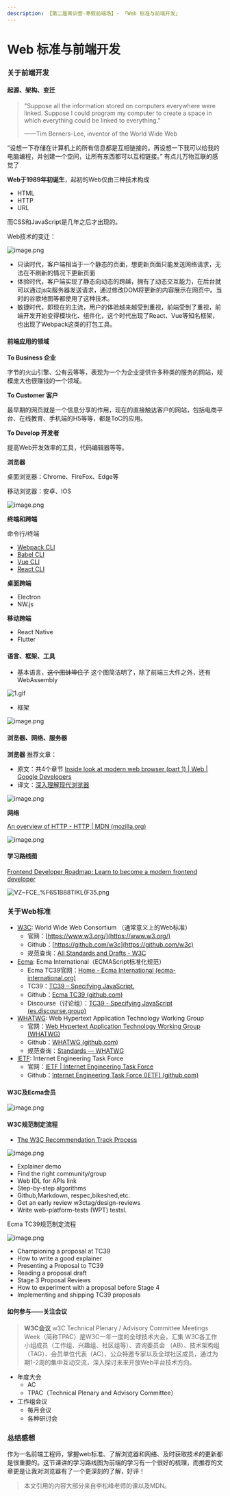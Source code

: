 ```yaml
---
description: 【第二届青训营-寒假前端场】- 「Web 标准与前端开发」
---
```


# Web 标准与前端开发

### 关于前端开发

#### 起源、架构、变迁

> "Suppose all the information stored on computers everywhere were linked. Suppose l could program my computer to create a space in which everything could be linked to everything."
>
> ——Tim Berners-Lee, inventor of the World Wide Web

“设想一下存储在计算机上的所有信息都是互相链接的。再设想一下我可以给我的电脑编程，并创建一个空间，让所有东西都可以互相链接。” 有点儿万物互联的感觉了

**Web于1989年初诞生**，起初的Web仅由三种技术构成

* HTML
* HTTP
* URL

而CSS和JavaScript是几年之后才出现的。

Web技术的变迁：

![image.png](https://p3-juejin.byteimg.com/tos-cn-i-k3u1fbpfcp/58d7d580688b47b1a24fb357c3da429c\~tplv-k3u1fbpfcp-zoom-1.image)

* 只读时代，客户端相当于一个静态的页面，想更新页面只能发送网络请求，无法在不刷新的情况下更新页面
* 体验时代，客户端实现了静态向动态的跨越，拥有了动态交互能力，在后台就可以通过js向服务器发送请求，通过修改DOM将更新的内容展示在网页中。当时的谷歌地图等都使用了这种技术。
* 敏捷时代，即现在的主流，用户的体验越来越受到重视，前端受到了重视，前端开发开始变得模块化、组件化，这个时代出现了React、Vue等知名框架，也出现了Webpack这类的打包工具。

#### 前端应用的领域

**To Business 企业**

字节的火山引擎、公有云等等，表现为一个为企业提供许多种类的服务的网站，规模庞大也很赚钱的一个领域。

**To Customer 客户**

最早期的网页就是一个信息分享的作用，现在的直接触达客户的网站，包括电商平台、在线教育、手机端的H5等等，都是ToC的应用。

**To Develop 开发者**

提高Web开发效率的工具，代码编辑器等等。

**浏览器**

桌面浏览器：Chrome、FireFox、Edge等

移动浏览器：安卓、IOS

![image.png](https://p3-juejin.byteimg.com/tos-cn-i-k3u1fbpfcp/8e140473202645999232469856fdca3c\~tplv-k3u1fbpfcp-zoom-1.image)

**终端和跨端**

命令行/终端

* [Webpack CLI](https://webpack.docschina.org/api/cli/)
* [Babel CLI](https://www.babeljs.cn/docs/babel-cli)
* [Vue CLI](https://cli.vuejs.org/zh/guide/)
* [React CLI](https://create-react-app.dev/)

**桌面跨端**

* Electron
* NW.js

**移动跨端**

* React Native
* Flutter

#### 语言、框架、工具

* 基本语言，~~这个图蚌埠住了~~ 这个图简洁明了，除了前端三大件之外，还有WebAssembly

![1.gif](https://p3-juejin.byteimg.com/tos-cn-i-k3u1fbpfcp/c1c15977cef94ef4abde7098d511eda0\~tplv-k3u1fbpfcp-zoom-1.image)

* 框架

![image.png](https://p3-juejin.byteimg.com/tos-cn-i-k3u1fbpfcp/9bbc3b8479ca415f92e9207abb9dbf8b\~tplv-k3u1fbpfcp-zoom-1.image)

#### 浏览器、网络、服务器

**浏览器** 推荐文章：

* 原文：共4个章节 [Inside look at modern web browser (part 1) | Web | Google Developers](https://developers.google.com/web/updates/2018/09/inside-browser-part1)
* 译文：[深入理解现代浏览器](https://blog.csdn.net/qiwoo\_weekly/article/details/92808161)

![image.png](https://p3-juejin.byteimg.com/tos-cn-i-k3u1fbpfcp/17e3df475b36424fa57685a2c7a761bf\~tplv-k3u1fbpfcp-zoom-1.image)

**网络**

[An overview of HTTP - HTTP | MDN (mozilla.org)](https://developer.mozilla.org/en-US/docs/Web/HTTP/Overview)

![image.png](https://p3-juejin.byteimg.com/tos-cn-i-k3u1fbpfcp/31a2adcd9c024ab9ad75926edc3e34db\~tplv-k3u1fbpfcp-zoom-1.image)

#### 学习路线图

[Frontend Developer Roadmap: Learn to become a modern frontend developer](https://roadmap.sh/frontend)

![VZ\~FCE\_%F6S1B88TIKL{F35.png](https://p3-juejin.byteimg.com/tos-cn-i-k3u1fbpfcp/1bc95578bb4c449cbdec5f5ae8dd89dd\~tplv-k3u1fbpfcp-zoom-1.image)

### 关于Web标准

* [W3C](https://www.w3.org/): World Wide Web Consortium （通常意义上的Web标准）
  * 官网：[https://www.w3.org/](https://www.w3.org/)
  * Github：[https://github.com/w3c](https://github.com/w3c)
  * 规范查询：[All Standards and Drafts - W3C](https://www.w3.org/TR/)
* [Ecma](https://www.ecma-international.org/): Ecma International（ECMAScript标准化规范）
  * Ecma TC39官网：[Home - Ecma International (ecma-international.org)](https://www.ecma-international.org/)
  * TC39：[TC39 – Specifying JavaScript.](https://tc39.es/)
  * Github：[Ecma TC39 (github.com)](https://github.com/tc39)
  * Discourse（讨论组）：[TC39 - Specifying JavaScript (es.discourse.group)](https://es.discourse.group/)
* [WHATWG](https://whatwg.org/): Web Hypertext Application Technology Working Group
  * 官网：[Web Hypertext Application Technology Working Group (WHATWG)](https://whatwg.org/)
  * Github：[WHATWG (github.com)](https://github.com/whatwg)
  * 规范查询：[Standards — WHATWG](https://spec.whatwg.org/)
* [IETF](https://www.ietf.org/): Internet Engineering Task Force
  * 官网：[IETF | Internet Engineering Task Force](https://www.ietf.org/)
  * Github：[Internet Engineering Task Force (IETF) (github.com)](https://github.com/ietf)

#### W3C及Ecma会员

![image.png](https://p3-juejin.byteimg.com/tos-cn-i-k3u1fbpfcp/d2f9b0b4e98e4eed85ba7c371639eb82\~tplv-k3u1fbpfcp-zoom-1.image)

#### W3C规范制定流程

* [The W3C Recommendation Track Process](https://www.w3.org/2004/02/Process-20040205/tr.html)

![image.png](https://p3-juejin.byteimg.com/tos-cn-i-k3u1fbpfcp/b86499181e2642198da7e523f2d5168e\~tplv-k3u1fbpfcp-zoom-1.image)

* Explainer demo
* Find the right community/group
* Web IDL for APIs link
* Step-by-step algorithms
* Github,Markdown, respec,bikeshed,etc.
* Get an early review w3ctag/design-reviews
* Write web-platform-tests (WPT) testsl.

Ecma TC39规范制定流程

![image.png](https://p3-juejin.byteimg.com/tos-cn-i-k3u1fbpfcp/e2f0332cee904b2eb3b95280629b8e48\~tplv-k3u1fbpfcp-zoom-1.image)

* Championing a proposal at TC39
* How to write a good explainer
* Presenting a Proposal to TC39
* Reading a proposal draft
* Stage 3 Proposal Reviews
* How to experiment with a proposal before Stage 4
* Implementing and shipping TC39 proposals

#### 如何参与——关注会议

> **W3C会议** w3C Technical Plenary / Advisory Committee Meetings Week（简称TPAC）是W3C一年一度的全球技术大会，汇集 W3C各工作小组成员（工作组、兴趣组、社区组等）、咨询委员会 （AB）、技术架构组（TAG）、会员单位代表（AC）、公众特邀专家以及全球社区成员，通过为期1-2周的集中互动交流，深入探讨未来开放Web平台技术方向。

* 年度大会
  * AC
  * TPAC（Technical Plenary and Advisory Committee）
* 工作组会议
  * 每月会议
  * 各种研讨会

### 总结感想

作为一名前端工程师，掌握web标准、了解浏览器和网络、及时获取技术的更新都是很重要的。这节课讲的学习路线图为前端的学习有一个很好的梳理，而推荐的文章更是让我对浏览器有了一个更深刻的了解，好评！

> 本文引用的内容大部分来自李松峰老师的课以及MDN。
